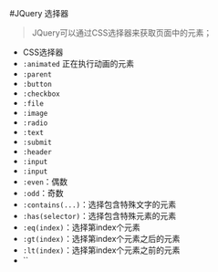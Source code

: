 #JQuery 选择器
> JQuery可以通过CSS选择器来获取页面中的元素；

+ CSS选择器
+ `:animated` 正在执行动画的元素
+ `:parent`
+ `:button`
+ `:checkbox`
+ `:file`
+ `:image`
+ `:radio`
+ `:text`
+ `:submit`
+ `:header`
+ `:input`
+ `:input`
+ `:even`：偶数
+ `:odd`：奇数
+ `:contains(...)`：选择包含特殊文字的元素
+ `:has(selector)`：选择包含特殊元素的元素
+ `:eq(index)`：选择第index个元素
+ `:gt(index)`：选择第index个元素之后的元素
+ `:lt(index)`：选择第index个元素之前的元素
+ ``